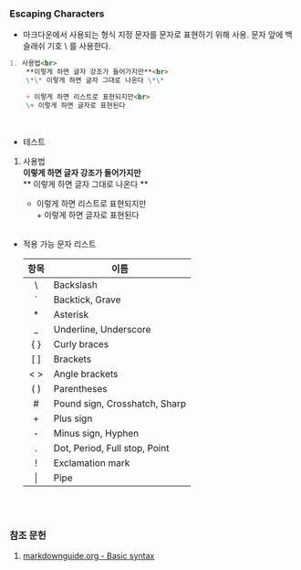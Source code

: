 ### Escaping Characters
- 마크다운에서 사용되는 형식 지정 문자를 문자로 표현하기 위해 사용. 문자 앞에 백슬래쉬 기호 \ 를 사용한다.

```md
1. 사용법<br>
    **이렇게 하면 글자 강조가 들어가지만**<br>
    \*\* 이렇게 하면 글자 그대로 나온다 \*\*

    + 이렇게 하면 리스트로 표현되지만<br>
    \+ 이렇게 하면 글자로 표현된다
```
<br>

- 테스트

1. 사용법<br>
    **이렇게 하면 글자 강조가 들어가지만**<br>
    \*\* 이렇게 하면 글자 그대로 나온다 \*\*

    + 이렇게 하면 리스트로 표현되지만<br>
    \+ 이렇게 하면 글자로 표현된다
<br><br>


- 적용 가능 문자 리스트

    |항목|이름|
    |:----:|------|
    | \ |Backslash|
    | ` |Backtick, Grave|
    | * |Asterisk|
    | _ |Underline, Underscore|
    | { } |Curly braces|
    | [ ] |Brackets|
    | < > |Angle brackets|
    | ( ) |Parentheses|
    | # |Pound sign, Crosshatch, Sharp|
    | + |Plus sign
    | - |Minus sign, Hyphen|
    | . |Dot, Period, Full stop, Point|
    | ! |Exclamation mark|
    | \| |Pipe|
<br><br>

### 참조 문헌
1. [markdownguide.org - Basic syntax](https://www.markdownguide.org/basic-syntax/#overview "Basic syntax overview")